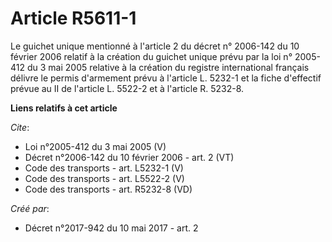 # Article R5611-1

Le guichet unique mentionné à l'article 2 du décret n° 2006-142 du 10 février 2006 relatif à la création du guichet unique
prévu par la loi n° 2005-412 du 3 mai 2005 relative à la création du registre international français délivre le permis
d'armement prévu à l'article L. 5232-1 et la fiche d'effectif prévue au II de l'article L. 5522-2 et à l'article R. 5232-8.

**Liens relatifs à cet article**

_Cite_:

  - Loi n°2005-412 du 3 mai 2005 (V)
  - Décret n°2006-142 du 10 février 2006 - art. 2 (VT)
  - Code des transports - art. L5232-1 (V)
  - Code des transports - art. L5522-2 (V)
  - Code des transports - art. R5232-8 (VD)

_Créé par_:

  - Décret n°2017-942 du 10 mai 2017 - art. 2
